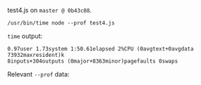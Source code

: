 test4.js on `master @ 0b43c08`.

```
/usr/bin/time node --prof test4.js
```
`time` output:
```
0.97user 1.73system 1:50.61elapsed 2%CPU (0avgtext+0avgdata 73932maxresident)k
8inputs+304outputs (0major+8363minor)pagefaults 0swaps
```

Relevant `--prof` data:

```
```
